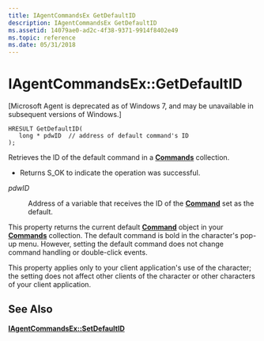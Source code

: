```yaml
---
title: IAgentCommandsEx GetDefaultID
description: IAgentCommandsEx GetDefaultID
ms.assetid: 14079ae0-ad2c-4f38-9371-9914f8402e49
ms.topic: reference
ms.date: 05/31/2018
---
```


# IAgentCommandsEx::GetDefaultID

\[Microsoft Agent is deprecated as of Windows 7, and may be unavailable in subsequent versions of Windows.\]

``` syntax
HRESULT GetDefaultID(
   long * pdwID  // address of default command's ID
);
```

Retrieves the ID of the default command in a [**Commands**](/windows/desktop/lwef/the-commands-collection-object) collection.

-   Returns S\_OK to indicate the operation was successful.

<dl> <dt>

<span id="pdwID"></span><span id="pdwid"></span><span id="PDWID"></span>*pdwID*
</dt> <dd>

Address of a variable that receives the ID of the [**Command**](/windows/desktop/lwef/the-command-object) set as the default.

</dd> </dl>

This property returns the current default [**Command**](/windows/desktop/lwef/the-command-object) object in your [**Commands**](/windows/desktop/lwef/the-commands-collection-object) collection. The default command is bold in the character's pop-up menu. However, setting the default command does not change command handling or double-click events.

This property applies only to your client application's use of the character; the setting does not affect other clients of the character or other characters of your client application.

## See Also

[**IAgentCommandsEx::SetDefaultID**](iagentcommandsex--setdefaultid.md)


 

 
